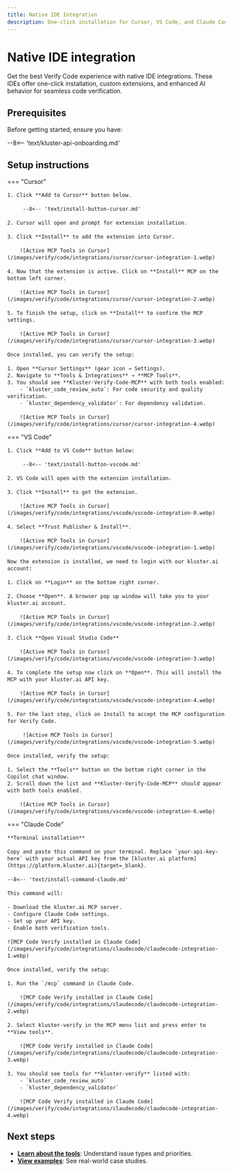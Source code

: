 ```yaml
---
title: Native IDE Integration
description: One-click installation for Cursor, VS Code, and Claude Code with enhanced Verify Code features and custom extensions.
---
```


# Native IDE integration

Get the best Verify Code experience with native IDE integrations. These IDEs offer one-click installation, custom extensions, and enhanced AI behavior for seamless code verification.

## Prerequisites

Before getting started, ensure you have:

--8<-- 'text/kluster-api-onboarding.md'

## Setup instructions

=== "Cursor"
    
    1. Click **Add to Cursor** button below.
        
         --8<-- 'text/install-button-cursor.md'
    
    2. Cursor will open and prompt for extension installation.
    
    3. Click **Install** to add the extension into Cursor.

        ![Active MCP Tools in Cursor](/images/verify/code/integrations/cursor/cursor-integration-1.webp)
    
    4. Now that the extension is active. Click on **Install** MCP on the bottom left corner.

        ![Active MCP Tools in Cursor](/images/verify/code/integrations/cursor/cursor-integration-2.webp)
    
    5. To finish the setup, click on **Install** to confirm the MCP settings. 

        ![Active MCP Tools in Cursor](/images/verify/code/integrations/cursor/cursor-integration-3.webp)

    Once installed, you can verify the setup:

    1. Open **Cursor Settings** (gear icon → Settings).
    2. Navigate to **Tools & Integrations** → **MCP Tools**.
    3. You should see **Kluster-Verify-Code-MCP** with both tools enabled:
        - `kluster_code_review_auto`: For code security and quality verification.
        - `kluster_dependency_validator`: For dependency validation.

        ![Active MCP Tools in Cursor](/images/verify/code/integrations/cursor/cursor-integration-4.webp)

=== "VS Code"
   
    1. Click **Add to VS Code** button below: 
        
         --8<-- 'text/install-button-vscode.md'
    
    2. VS Code will open with the extension installation.
    
    3. Click **Install** to get the extension.

        ![Active MCP Tools in Cursor](/images/verify/code/integrations/vscode/vscode-integration-0.webp)

    4. Select **Trust Publisher & Install**.

        ![Active MCP Tools in Cursor](/images/verify/code/integrations/vscode/vscode-integration-1.webp)

    Now the extension is installed, we need to login with our kluster.ai account:
       
    1. Click on **Login** on the bottom right corner.
       
    2. Choose **Open**. A browser pop up window will take you to your kluster.ai account. 

        ![Active MCP Tools in Cursor](/images/verify/code/integrations/vscode/vscode-integration-2.webp)
          
    3. Click **Open Visual Studio Code**

        ![Active MCP Tools in Cursor](/images/verify/code/integrations/vscode/vscode-integration-3.webp)

    4. To complete the setup now click on **Open**. This will install the MCP with your kluster.ai API key.  
        
        ![Active MCP Tools in Cursor](/images/verify/code/integrations/vscode/vscode-integration-4.webp)

    5. For the last step, click on Install to accept the MCP configuration for Verify Code. 
    
         ![Active MCP Tools in Cursor](/images/verify/code/integrations/vscode/vscode-integration-5.webp)
        
    Once installed, verify the setup:
    
    1. Select the **Tools** button on the bottom right corner in the Copilot chat window.
    2. Scroll down the list and **Kluster-Verify-Code-MCP** should appear with both tools enabled.

        ![Active MCP Tools in Cursor](/images/verify/code/integrations/vscode/vscode-integration-6.webp)

=== "Claude Code"

    **Terminal installation**
    
    Copy and paste this command on your terminal. Replace `your-api-key-here` with your actual API key from the [kluster.ai platform](https://platform.kluster.ai){target=_blank}.
    
    --8<-- 'text/install-command-claude.md'
    
    This command will:

    - Download the kluster.ai MCP server.
    - Configure Claude Code settings.
    - Set up your API key.
    - Enable both verification tools.

    ![MCP Code Verify installed in Claude Code](/images/verify/code/integrations/claudecode/claudecode-integration-1.webp)
      
    Once installed, verify the setup:
    
    1. Run the `/mcp` command in Claude Code.

        ![MCP Code Verify installed in Claude Code](/images/verify/code/integrations/claudecode/claudecode-integration-2.webp)

    2. Select kluster-verify in the MCP menu list and press enter to **View tools**.

        ![MCP Code Verify installed in Claude Code](/images/verify/code/integrations/claudecode/claudecode-integration-3.webp)

    3. You should see tools for **kluster-verify** listed with:
        - `kluster_code_review_auto`
        - `kluster_dependency_validator`
    
        ![MCP Code Verify installed in Claude Code](/images/verify/code/integrations/claudecode/claudecode-integration-4.webp)


## Next steps

- **[Learn about the tools](/verify/code/tools/)**: Understand issue  types and priorities.
- **[View examples](/verify/code/examples/cursor-firebase-nextjs/)**: See real-world case studies.